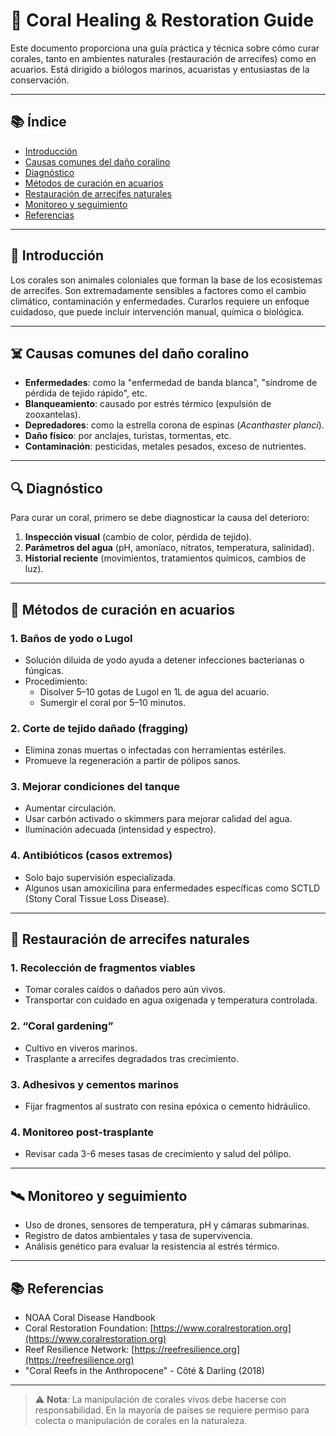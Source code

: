 # 🪸 Coral Healing & Restoration Guide

Este documento proporciona una guía práctica y técnica sobre cómo curar corales, tanto en ambientes naturales 
(restauración de arrecifes) como en acuarios. Está dirigido a biólogos marinos, acuaristas y entusiastas de la conservación.

---

## 📚 Índice

- [Introducción](#introducción)
- [Causas comunes del daño coralino](#causas-comunes-del-daño-coralino)
- [Diagnóstico](#diagnóstico)
- [Métodos de curación en acuarios](#métodos-de-curación-en-acuarios)
- [Restauración de arrecifes naturales](#restauración-de-arrecifes-naturales)
- [Monitoreo y seguimiento](#monitoreo-y-seguimiento)
- [Referencias](#referencias)

---

## 🧬 Introducción

Los corales son animales coloniales que forman la base de los ecosistemas de arrecifes. Son extremadamente 
sensibles a factores como el cambio climático, contaminación y enfermedades. Curarlos requiere un enfoque 
cuidadoso, que puede incluir intervención manual, química o biológica.

---

## ☠️ Causas comunes del daño coralino

- **Enfermedades**: como la "enfermedad de banda blanca", "síndrome de pérdida de tejido rápido", etc.
- **Blanqueamiento**: causado por estrés térmico (expulsión de zooxantelas).
- **Depredadores**: como la estrella corona de espinas (*Acanthaster planci*).
- **Daño físico**: por anclajes, turistas, tormentas, etc.
- **Contaminación**: pesticidas, metales pesados, exceso de nutrientes.

---

## 🔍 Diagnóstico

Para curar un coral, primero se debe diagnosticar la causa del deterioro:

1. **Inspección visual** (cambio de color, pérdida de tejido).
2. **Parámetros del agua** (pH, amoníaco, nitratos, temperatura, salinidad).
3. **Historial reciente** (movimientos, tratamientos químicos, cambios de luz).

---

## 🧪 Métodos de curación en acuarios

### 1. **Baños de yodo o Lugol**
- Solución diluida de yodo ayuda a detener infecciones bacterianas o fúngicas.
- Procedimiento:
  - Disolver 5–10 gotas de Lugol en 1L de agua del acuario.
  - Sumergir el coral por 5–10 minutos.

### 2. **Corte de tejido dañado (fragging)**
- Elimina zonas muertas o infectadas con herramientas estériles.
- Promueve la regeneración a partir de pólipos sanos.

### 3. **Mejorar condiciones del tanque**
- Aumentar circulación.
- Usar carbón activado o skimmers para mejorar calidad del agua.
- Iluminación adecuada (intensidad y espectro).

### 4. **Antibióticos (casos extremos)**
- Solo bajo supervisión especializada.
- Algunos usan amoxicilina para enfermedades específicas como SCTLD (Stony Coral Tissue Loss Disease).

---

## 🌊 Restauración de arrecifes naturales

### 1. **Recolección de fragmentos viables**
- Tomar corales caídos o dañados pero aún vivos.
- Transportar con cuidado en agua oxigenada y temperatura controlada.

### 2. **“Coral gardening”**
- Cultivo en viveros marinos.
- Trasplante a arrecifes degradados tras crecimiento.

### 3. **Adhesivos y cementos marinos**
- Fijar fragmentos al sustrato con resina epóxica o cemento hidráulico.

### 4. **Monitoreo post-trasplante**
- Revisar cada 3-6 meses tasas de crecimiento y salud del pólipo.

---

## 🛰️ Monitoreo y seguimiento

- Uso de drones, sensores de temperatura, pH y cámaras submarinas.
- Registro de datos ambientales y tasa de supervivencia.
- Análisis genético para evaluar la resistencia al estrés térmico.

---

## 📚 Referencias

- NOAA Coral Disease Handbook  
- Coral Restoration Foundation: [https://www.coralrestoration.org](https://www.coralrestoration.org)  
- Reef Resilience Network: [https://reefresilience.org](https://reefresilience.org)  
- "Coral Reefs in the Anthropocene" - Côté & Darling (2018)

---

> ⚠️ **Nota**: La manipulación de corales vivos debe hacerse con responsabilidad. En la mayoría de países
 se requiere permiso para colecta o manipulación de corales en la naturaleza.